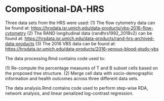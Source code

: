 # Compositional-DA-HRS
Three data sets from the HRS were used:
(1) The flow cytometry data can be found at: https://hrsdata.isr.umich.edu/data-products/vbs-2016-flow-cytometry
(2) The RAND longitudinal data (randhrs1992_2018v2) can be found at: https://hrsdata.isr.umich.edu/data-products/rand-hrs-archived-data-products
(3) The 2016 VBS data can be found at: https://hrsdata.isr.umich.edu/data-products/2016-venous-blood-study-vbs


The data processing.Rmd contains code used to:

(1) Re-compute the percentage measures of T and B subset cells based on the proposed tree structure.
(2) Merge cell data with socio-demographic information and health outcomes across three different data sets.

The data analysis.Rmd contains code used to perform step-wise RDA, network analysis, and linear penalized log-contrast regression.
